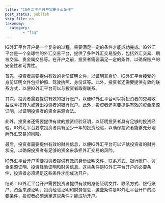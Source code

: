 ```yaml
---
title: "IG外汇平台开户需要什么条件"
post_status: publish
skip_file: no
taxonomy:
  category:
        - "faq"
---
```


IG外汇平台开户是一个复杂的过程，需要满足一定的条件才能成功完成。IG外汇平台是一个全球性的外汇交易平台，提供了多种外汇交易服务，包括外汇交易、期权交易、贵金属交易等。在开户之前，投资者需要满足一定的条件，以确保账户的安全性和可靠性。

首先，投资者需要提供有效的身份证明文件，以证明其身份。IG外汇平台接受的身份证明文件包括护照、驾驶执照、身份证等。此外，投资者还需要提供有效的联系方式，以便IG外汇平台可以与投资者取得联系。

其次，投资者需要提供有效的银行账户，以便IG外汇平台可以将投资者的交易收益或亏损转入或转出投资者的银行账户。此外，投资者还需要提供有效的资金来源证明，以证明投资者的资金来源合法。

此外，投资者还需要提供有效的投资经验证明，以证明投资者具有足够的投资经验。IG外汇平台要求投资者具有至少一年的投资经验，以确保投资者能够充分理解外汇交易的风险。

最后，投资者需要提供有效的财务信息，以便IG外汇平台可以评估投资者的财务状况，以确保投资者有足够的资金来承担外汇交易的风险。

IG外汇平台开户需要投资者提供有效的身份证明文件、联系方式、银行账户、资金来源证明、投资经验证明和财务信息。这些条件是IG外汇平台开户的必要条件，投资者必须满足这些条件才能成功开户。

结论：IG外汇平台开户需要投资者提供有效的身份证明文件、联系方式、银行账户、资金来源证明、投资经验证明和财务信息，这些条件是IG外汇平台开户的必要条件，投资者必须满足这些条件才能成功开户。
